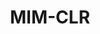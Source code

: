 ---
title: MIM-CLR
description: Develops a self-supervised framework combining contrastive and masked image modeling methods.
img: assets/img/project_preview/mim-clr-sim.png
importance: 3
category: projects
paper: MIM_CLR.pdf
code: https://github.com/roberto-hg/Contrastive-SimMIM
---